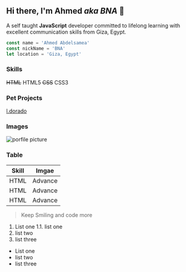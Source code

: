 ## Hi there, I'm Ahmed _aka BNA_ 👋

A self taught **JavaScript** developer committed to lifelong learning with excellent communication skills from Giza, Egypt.

```javascript
const name = 'Ahmed Abdelsamea'
const nickName = 'BNA'
let location = 'Giza, Egypt'
```

### Skills

~~HTML~~ HTML5
~~CSS~~ CSS3

### Pet Projects
[l.dorado](https://ldorado.herokuapp.com/ "ldorado")

### Images
![porfile picture]()

### Table
| Skill | Imgae |
| --- | --- |
| HTML | Advance |
| HTML | Advance |
| HTML | Advance |

> Keep Smiling and code more

1. List one
    1.1. list one
3. list two
4. list three

- List one
- list two
- list three
